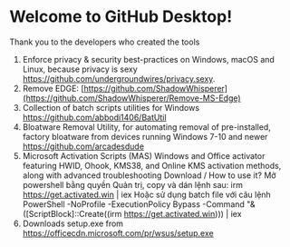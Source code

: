 # Welcome to GitHub Desktop!

Thank you to the developers who created the tools
1. Enforce privacy & security best-practices on Windows, macOS and Linux, because privacy is sexy
https://github.com/undergroundwires/privacy.sexy.
2. Remove EDGE: 
[https://github.com/ShadowWhisperer](https://github.com/ShadowWhisperer/Remove-MS-Edge)
3. Collection of batch scripts utilities for Windows
https://github.com/abbodi1406/BatUtil
4. Bloatware Removal Utility, for automating removal of pre-installed, factory bloatware from devices running Windows 7-10 and newer
https://github.com/arcadesdude
5. Microsoft Activation Scripts (MAS)
Windows and Office activator featuring HWID, Ohook, KMS38, and Online KMS activation methods, along with advanced troubleshooting
Download / How to use it?
Mở powershell bằng quyền Quản trị, copy và dán lệnh sau: irm https://get.activated.win | iex
Hoặc sử dụng batch file với câu lệnh 
PowerShell -NoProfile -ExecutionPolicy Bypass -Command "& ([ScriptBlock]::Create((irm https://get.activated.win))) | iex
7. Downloads setup.exe from https://officecdn.microsoft.com/pr/wsus/setup.exe
